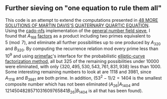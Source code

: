 ## Further sieving on "one equation to rule them all"
This code is an attempt to extend the computations presented in [48 MORE SOLUTIONS OF MARTIN DAVIS'S QUATERNARY QUARTIC EQUATION](https://www.jstor.org/stable/2153381). Using the [cado-nfs](https://gitlab.inria.fr/cado-nfs/cado-nfs) implementation of the [general number field sieve](https://en.wikipedia.org/wiki/General_number_field_sieve), I found that $A_{168}$ [factors](http://factordb.com/index.php?query=9528778331546509263788136187634193963092971274019101645251866033831985993967119289412141445999804608015425212446569171105752571905679068407670323075626717053055517302730715294912767547558222369434104641) as a product including two primes equivalent to $5 \pmod 7$, and eliminate all further possibilities up to one produced by $A_{320}$ and $B_{320}$. By computing the recurrence relation mod every prime less than $10^9$ and using [primefac](https://pypi.org/project/primefac/)'s interface for the probabilistic [elliptic-curve factorization method](https://en.wikipedia.org/wiki/Lenstra_elliptic-curve_factorization), all but $325$ of the remaining possibilities under $10000$ were eliminated, with only $\{320,495,530,543,761,831,938\}$ less than $1000$. Some interesting remaining numbers to look at are $1118$ and $3981$, since $A_{1118}$ and $B_{3981}$ are both prime. In addition, $(53^2-1)/2=1404$ is the smallest composite number which has not been eliminated ($A_{26}|A_{1404}$ and $1214504828571031609765841B_{26}|B_{1404}$ is all that has been found).
